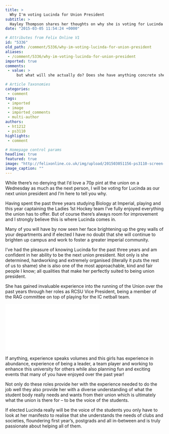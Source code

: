 ```yaml
---
title: >
  Why I'm voting Lucinda for Union President
subtitle: >
  Hayley Thompson shares her thoughts on why she is voting for Lucinda Sandon-Allum
date: "2015-03-05 11:54:24 +0000"

# Attributes from Felix Online V1
id: "5336"
old_path: /comment/5336/why-im-voting-lucinda-for-union-president
aliases:
 - /comment/5336/why-im-voting-lucinda-for-union-president
imported: true
comments:
 - value: >
     but what will she actually do? Does she have anything concrete she actually wants to achieve over and above the vague "i'll make things a bit better". A consultation framework does not fall in this category I'm afraid. <br> <br>People ahev come into Sabb roles full of big ideas and wnating to change things for the better. Normally the Union has chewed them up and spat them out and they haven't achieved what they came in to do, but they've at least tried. they've had the dreams and they've taken small steps towards them. <br> <br>Armitage will never be able to offer 70p pints. Even free entry on a wednesday is too big a hill to climb, but at least he's trying.,Lucinda's manifesto clearly states her objectives if she were elected as Union President. Perhaps if you made an attempt to read her manifesto it would answer your questions, and you wouldn't need to try and undermine a candidate who is actively trying to improve the relationship between the student cohort and the Union through a well defined plan. ,fitflop aren

# Article Taxonomies
categories:
 - comment
tags:
 - imported
 - image
 - imported_comments
 - multi-author
authors:
 - ht1212
 - ps3110
highlights:
 - comment

# Homepage control params
headline: true
featured: true
image: "http://felixonline.co.uk/img/upload/201503051156-ps3110-screen-shot-2015-03-05-at-11.55.52.png"
image_caption: ""
---
```


While there’s no denying that I’d love a 70p pint at the union on a Wednesday as much as the next person, I will be voting for Lucinda as our next union president and I’m here to tell you why.

Having spent the past three years studying Biology at Imperial, playing and this year captaining the Ladies 1st Hockey team I’ve fully enjoyed everything the union has to offer. But of course there’s always room for improvement and I strongly believe this is where Lucinda comes in.

Many of you will have by now seen her face brightening up the grey walls of your departments and if elected I have no doubt that she will continue to brighten up campus and work to foster a greater imperial community.

I’ve had the pleasure of knowing Lucinda for the past three years and am confident in her ability to be the next union president. Not only is she determined, hardworking and extremely organised (literally it puts the rest of us to shame) she is also one of the most approachable, kind and fair people I know; all qualities that make her perfectly suited to being union president.

She has gained invaluable experience into the running of the Union over the past years through her roles as RCSU Vice President, being a member of the RAG committee on top of playing for the IC netball team.

![10998889_1048350918513061_1825453766650984711_o.jpg](../inc/timthumb.php?src=/img/upload/201503051154-ps3110-10998889_1048350918513061_1825453766650984711_o.jpg&w=460px&zc=1&a=t)

If anything, experience speaks volumes and this girls has experience in abundance, experience of being a leader, a team player and working to enhance this university for others while also planning fun and exciting events that many of you have enjoyed over the past year!

Not only do these roles provide her with the experience needed to do the job well they also provide her with a diverse understanding of what the student body really needs and wants from their union which is ultimately what the union is there for – to be the voice of the students.

If elected Lucinda really will be the voice of the students you only have to look at her manifesto to realise that she understands the needs of clubs and societies, floundering first year’s, postgrads and all in-between and is truly passionate about helping all of them.

